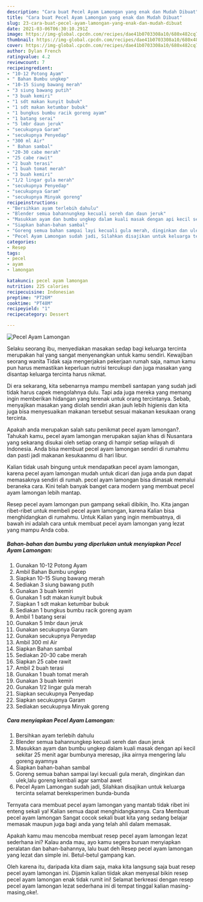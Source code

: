 ```yaml
---
description: "Cara buat Pecel Ayam Lamongan yang enak dan Mudah Dibuat"
title: "Cara buat Pecel Ayam Lamongan yang enak dan Mudah Dibuat"
slug: 23-cara-buat-pecel-ayam-lamongan-yang-enak-dan-mudah-dibuat
date: 2021-03-06T06:30:10.291Z
image: https://img-global.cpcdn.com/recipes/dae41b0703308a10/680x482cq70/pecel-ayam-lamongan-foto-resep-utama.jpg
thumbnail: https://img-global.cpcdn.com/recipes/dae41b0703308a10/680x482cq70/pecel-ayam-lamongan-foto-resep-utama.jpg
cover: https://img-global.cpcdn.com/recipes/dae41b0703308a10/680x482cq70/pecel-ayam-lamongan-foto-resep-utama.jpg
author: Dylan French
ratingvalue: 4.2
reviewcount: 7
recipeingredient:
- "10-12 Potong Ayam"
- " Bahan Bumbu ungkep"
- "10-15 Siung bawang merah"
- "3 siung bawang putih"
- "3 buah kemiri"
- "1 sdt makan kunyit bubuk"
- "1 sdt makan ketumbar bubuk"
- "1 bungkus bumbu racik goreng ayam"
- "1 batang serai"
- "5 lmbr daun jeruk"
- "secukupnya Garam"
- "secukupnya Penyedap"
- "300 ml Air"
- " Bahan sambal"
- "20-30 cabe merah"
- "25 cabe rawit"
- "2 buah terasi"
- "1 buah tomat merah"
- "3 buah kemiri"
- "1/2 lingar gula merah"
- "secukupnya Penyedap"
- "secukupnya Garam"
- "secukupnya Minyak goreng"
recipeinstructions:
- "Bersihkan ayam terlebih dahulu"
- "Blender semua bahannungkep kecuali sereh dan daun jeruk"
- "Masukkan ayam dan bumbu ungkep dalam kuali masak dengan api kecil sekitar 25 menit agar bumbunya meresap, jika airnya mengering lalu goreng ayamnya"
- "Siapkan bahan-bahan sambal"
- "Goreng semua bahan sampai layi kecuali gula merah, dinginkan dan ulek,lalu goreng kembali agar sambal awet"
- "Pecel Ayam Lamongan sudah jadi, Silahkan disajikan untuk keluarga tercinta selamat bereksperimen bunda-bunda"
categories:
- Resep
tags:
- pecel
- ayam
- lamongan

katakunci: pecel ayam lamongan 
nutrition: 225 calories
recipecuisine: Indonesian
preptime: "PT26M"
cooktime: "PT48M"
recipeyield: "1"
recipecategory: Dessert

---
```



![Pecel Ayam Lamongan](https://img-global.cpcdn.com/recipes/dae41b0703308a10/680x482cq70/pecel-ayam-lamongan-foto-resep-utama.jpg)

Selaku seorang ibu, menyediakan masakan sedap bagi keluarga tercinta merupakan hal yang sangat menyenangkan untuk kamu sendiri. Kewajiban seorang  wanita Tidak saja mengerjakan pekerjaan rumah saja, namun kamu pun harus memastikan keperluan nutrisi tercukupi dan juga masakan yang disantap keluarga tercinta harus nikmat.

Di era  sekarang, kita sebenarnya mampu membeli santapan yang sudah jadi tidak harus capek mengolahnya dulu. Tapi ada juga mereka yang memang ingin memberikan hidangan yang terenak untuk orang tercintanya. Sebab, menyajikan masakan yang diolah sendiri akan jauh lebih higienis dan kita juga bisa menyesuaikan makanan tersebut sesuai makanan kesukaan orang tercinta. 



Apakah anda merupakan salah satu penikmat pecel ayam lamongan?. Tahukah kamu, pecel ayam lamongan merupakan sajian khas di Nusantara yang sekarang disukai oleh setiap orang di hampir setiap wilayah di Indonesia. Anda bisa membuat pecel ayam lamongan sendiri di rumahmu dan pasti jadi makanan kesukaanmu di hari libur.

Kalian tidak usah bingung untuk mendapatkan pecel ayam lamongan, karena pecel ayam lamongan mudah untuk dicari dan juga anda pun dapat memasaknya sendiri di rumah. pecel ayam lamongan bisa dimasak memalui beraneka cara. Kini telah banyak banget cara modern yang membuat pecel ayam lamongan lebih mantap.

Resep pecel ayam lamongan pun gampang sekali dibikin, lho. Kita jangan ribet-ribet untuk membeli pecel ayam lamongan, karena Kalian bisa menghidangkan di rumahmu. Untuk Kalian yang ingin membuatnya, di bawah ini adalah cara untuk membuat pecel ayam lamongan yang lezat yang mampu Anda coba.

<!--inarticleads1-->

##### Bahan-bahan dan bumbu yang diperlukan untuk menyiapkan Pecel Ayam Lamongan:

1. Gunakan 10-12 Potong Ayam
1. Ambil  Bahan Bumbu ungkep
1. Siapkan 10-15 Siung bawang merah
1. Sediakan 3 siung bawang putih
1. Gunakan 3 buah kemiri
1. Gunakan 1 sdt makan kunyit bubuk
1. Siapkan 1 sdt makan ketumbar bubuk
1. Sediakan 1 bungkus bumbu racik goreng ayam
1. Ambil 1 batang serai
1. Gunakan 5 lmbr daun jeruk
1. Gunakan secukupnya Garam
1. Gunakan secukupnya Penyedap
1. Ambil 300 ml Air
1. Siapkan  Bahan sambal
1. Sediakan 20-30 cabe merah
1. Siapkan 25 cabe rawit
1. Ambil 2 buah terasi
1. Gunakan 1 buah tomat merah
1. Gunakan 3 buah kemiri
1. Gunakan 1/2 lingar gula merah
1. Siapkan secukupnya Penyedap
1. Siapkan secukupnya Garam
1. Sediakan secukupnya Minyak goreng




<!--inarticleads2-->

##### Cara menyiapkan Pecel Ayam Lamongan:

1. Bersihkan ayam terlebih dahulu
1. Blender semua bahannungkep kecuali sereh dan daun jeruk
1. Masukkan ayam dan bumbu ungkep dalam kuali masak dengan api kecil sekitar 25 menit agar bumbunya meresap, jika airnya mengering lalu goreng ayamnya
1. Siapkan bahan-bahan sambal
1. Goreng semua bahan sampai layi kecuali gula merah, dinginkan dan ulek,lalu goreng kembali agar sambal awet
1. Pecel Ayam Lamongan sudah jadi, Silahkan disajikan untuk keluarga tercinta selamat bereksperimen bunda-bunda




Ternyata cara membuat pecel ayam lamongan yang mantab tidak ribet ini enteng sekali ya! Kalian semua dapat menghidangkannya. Cara Membuat pecel ayam lamongan Sangat cocok sekali buat kita yang sedang belajar memasak maupun juga bagi anda yang telah ahli dalam memasak.

Apakah kamu mau mencoba membuat resep pecel ayam lamongan lezat sederhana ini? Kalau anda mau, ayo kamu segera buruan menyiapkan peralatan dan bahan-bahannya, lalu buat deh Resep pecel ayam lamongan yang lezat dan simple ini. Betul-betul gampang kan. 

Oleh karena itu, daripada kita diam saja, maka kita langsung saja buat resep pecel ayam lamongan ini. Dijamin kalian tiidak akan menyesal bikin resep pecel ayam lamongan enak tidak rumit ini! Selamat berkreasi dengan resep pecel ayam lamongan lezat sederhana ini di tempat tinggal kalian masing-masing,oke!.

